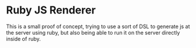 # Ruby JS Renderer

This is a small proof of concept, trying to use a sort of DSL to generate js at the server using ruby, but also being able to run it on the server directly inside of ruby.